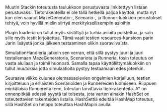 Muutin Stackin toteutusta taulukkoon perustuvasta linkitettyyn listaan perustuvaksi.
Tietorakenteilla ei ole tällä hetkellä paljoa käyttöä, mutta nyt kun olen saanut MazeGenerator-, Scenario-, ja Runner-luokkien
perustukset tehtyä, voin hyvillä mielin siirtyä merkityksellisempiin asioihin.

Plugin loaderia on tullut myös siistittyä ja turhia asioita poisteltua, ja sain sille myös testit kirjoitettua.
Tämä vaati testien resources-kansioon parin Jarin lisäystä jonka jälkeen testaaminen olikin suoraviivaista.

SimulationHandleria jatkoin sen verran, että sillä pystyy juuri ja juuri testailemaan MazeGeneratoria, Scenariota ja Runneria,
tosin toteutus on vasta alullaan ja toimii huonosti. Samalla tapaa käyttöliittymäluokkiin on tullut muutoksia jotta simulaatioita
pystyy testaamaan edes jotenkin.

Seuraava viikko kulunee olemassaolevien ongelmien korjailuun, testien kirjoitteluun ja erilaisten Scenarioiden ja Runnereiden
luomiseen. Riippuen minkälaisia Runnereita teen, toteutan tarvittavia tietorakenteita. A* on ennenpitkää edessä syystä tai
toisesta, jota varten ainakin HashSet on toteutettavien rakenteiden listalla. HashSettiä edeltää HashMap toteutus, sillä HashSet
on helppo toteuttaa HashMapin avulla.
